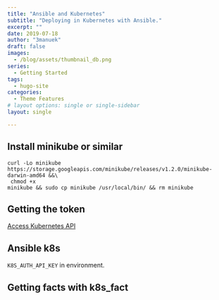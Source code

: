 ```yaml
---
title: "Ansible and Kubernetes"
subtitle: "Deploying in Kubernetes with Ansible."
excerpt: ""
date: 2019-07-18
author: "3manuek"
draft: false
images:
  - /blog/assets/thumbnail_db.png
series:
  - Getting Started
tags:
  - hugo-site
categories:
  - Theme Features
# layout options: single or single-sidebar
layout: single

---
```


## Install minikube or similar


[](https://github.com/kubernetes/minikube/releases)

```
curl -Lo minikube https://storage.googleapis.com/minikube/releases/v1.2.0/minikube-darwin-amd64 &&\
 chmod +x 
minikube && sudo cp minikube /usr/local/bin/ && rm minikube
```


## Getting the token

[Access Kubernetes API](https://kubernetes.io/docs/tasks/administer-cluster/access-cluster-api/)


## Ansible k8s 


[](https://docs.ansible.com/ansible/latest/modules/k8s_module.html#k8s-raw-module)

`K8S_AUTH_API_KEY` in environment.

## Getting facts with k8s_fact

[](https://docs.ansible.com/ansible/latest/modules/k8s_facts_module.html#k8s-facts-module)